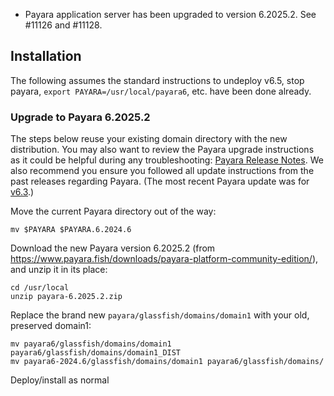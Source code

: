 - Payara application server has been upgraded to version 6.2025.2. See #11126 and #11128.

## Installation

The following assumes the standard instructions to undeploy v6.5, stop payara, `export PAYARA=/usr/local/payara6`, etc. have been done already.

### Upgrade to Payara 6.2025.2

The steps below reuse your existing domain directory with the new distribution. You may also want to review the Payara upgrade instructions as it could be helpful during any troubleshooting:
[Payara Release Notes](https://docs.payara.fish/community/docs/6.2025.2/Release%20Notes/Release%20Notes%206.2025.2.html).
We also recommend you ensure you followed all update instructions from the past releases regarding Payara.
(The most recent Payara update was for [v6.3](https://github.com/IQSS/dataverse/releases/tag/v6.3).)

Move the current Payara directory out of the way:

```shell
mv $PAYARA $PAYARA.6.2024.6
```

Download the new Payara version 6.2025.2 (from https://www.payara.fish/downloads/payara-platform-community-edition/), and unzip it in its place:

```shell
cd /usr/local
unzip payara-6.2025.2.zip
```

Replace the brand new `payara/glassfish/domains/domain1` with your old, preserved domain1:

```shell
mv payara6/glassfish/domains/domain1 payara6/glassfish/domains/domain1_DIST
mv payara6-2024.6/glassfish/domains/domain1 payara6/glassfish/domains/
```

Deploy/install as normal

